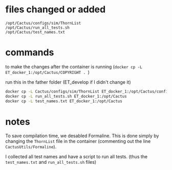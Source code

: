 # files changed or added

```
/opt/Cactus/configs/sim/ThornList
/opt/Cactus/run_all_tests.sh
/opt/Cactus/test_names.txt
```

# commands

to make the changes after the container is running (`docker cp -L ET_docker_1:/opt/Cactus/COPYRIGHT . `)

run this in the father folder (ET_develop if I didn't change it)
```bash
docker cp -L Cactus/configs/sim/ThornList ET_docker_1:/opt/Cactus/configs/sim/ThornList
docker cp -L run_all_tests.sh ET_docker_1:/opt/Cactus
docker cp -L test_names.txt ET_docker_1:/opt/Cactus
```

# notes

To save compilation time, we desabled Formaline. This is done simply by changing the `ThornList` file in the container (commenting out the line `CactusUtils/Formaline`). 

I collected all test names and have a script to run all tests. (thus the `test_names.txt` and `run_all_tests.sh` files)

